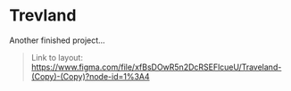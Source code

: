 # Trevland
Another finished project...

>Link to layout: https://www.figma.com/file/xfBsDOwR5n2DcRSEFlcueU/Traveland-(Copy)-(Copy)?node-id=1%3A4
